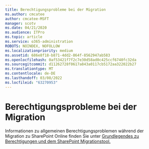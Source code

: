```yaml
---
title: Berechtigungsprobleme bei der Migration
ms.author: cmcatee
author: cmcatee-MSFT
manager: scotv
ms.date: 04/21/2020
ms.audience: ITPro
ms.topic: article
ms.service: o365-administration
ROBOTS: NOINDEX, NOFOLLOW
ms.localizationpriority: medium
ms.assetid: 686e8f18-b871-4dd2-864f-8562947ab583
ms.openlocfilehash: 0af53421f7f2c7e30d58ad0c425ccf6740fc32da
ms.sourcegitcommit: d11262728f0617a843a0117cb5172aa322022b27
ms.translationtype: MT
ms.contentlocale: de-DE
ms.lasthandoff: 03/08/2022
ms.locfileid: "63270953"
---
```

# <a name="permissions-issues-while-migrating"></a>Berechtigungsprobleme bei der Migration

Informationen zu allgemeinen Berechtigungsproblemen während der Migration zu SharePoint Online finden Sie unter [Grundlegendes zu Berechtigungen und dem SharePoint Migrationstool.](https://go.microsoft.com/fwlink/?linkid=2019753)
  

